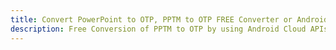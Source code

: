 ---title: Convert PowerPoint to OTP, PPTM to OTP FREE Converter or Android SDKdescription: Free Conversion of PPTM to OTP by using Android Cloud APIs & SDKs. Also Create, Edit & Render Microsoft Word & OpenOffice documents in the Cloud.---